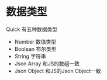# 数据类型
Quick 有五种数据类型
- Number 数值类型
- Boolean 布尔类型
- String  字符串
- Json Array 和JS的数组一致
- Json Object 和JS的Json Object一致

